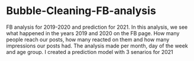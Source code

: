# Bubble-Cleaning-FB-analysis
FB analysis for 2019-2020 and prediction for 2021. In this analysis, we see what happened in the years 2019 and 2020 on the FB page. How many people reach our posts, how many reacted on them and how many impressions our posts had. The analysis made per month, day of the week and age group. I created a prediction model with 3 senarios for 2021

